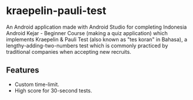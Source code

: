 # kraepelin-pauli-test

An Android application made with Android Studio for completing Indonesia Android Kejar - Beginner Course (making a quiz application) which implements Kraepelin & Pauli Test (also known as "tes koran" in Bahasa), a lengthy-adding-two-numbers test which is commonly practiced by traditional companies when accepting new recruits.

## Features

* Custom time-limit.
* High score for 30-second tests.
